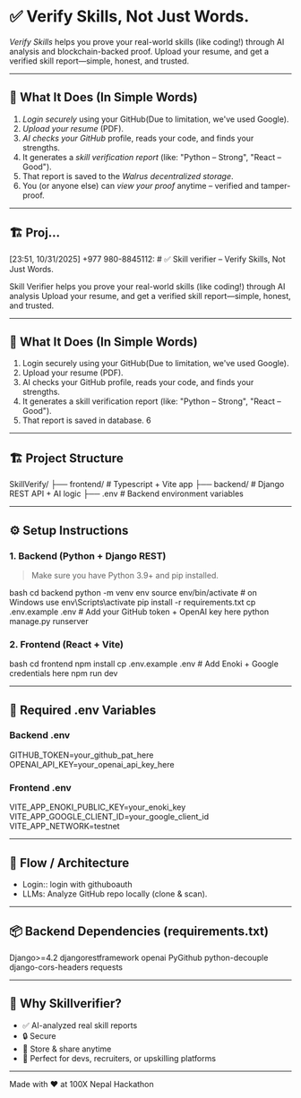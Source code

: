 # ✅ Verify Skills, Not Just Words.

_Verify Skills_ helps you prove your real-world skills (like coding!) through AI analysis and blockchain-backed proof. Upload your resume, and get a verified skill report—simple, honest, and trusted.

---

## 🧠 What It Does (In Simple Words)

1. _Login securely_ using your GitHub(Due to limitation, we've used Google).
2. _Upload your resume_ (PDF).
3. _AI checks your GitHub_ profile, reads your code, and finds your strengths.
4. It generates a _skill verification report_ (like: "Python – Strong", "React – Good").
5. That report is saved to the _Walrus decentralized storage_.
6. You (or anyone else) can _view your proof_ anytime – verified and tamper-proof.

---

## 🏗️ Proj…

[23:51, 10/31/2025] +977 980-8845112: # ✅ Skill verifier – Verify Skills, Not Just Words.

Skill Verifier helps you prove your real-world skills (like coding!) through AI analysis Upload your resume, and get a verified skill report—simple, honest, and trusted.

---

## 🧠 What It Does (In Simple Words)

1. Login securely using your GitHub(Due to limitation, we've used Google).
2. Upload your resume (PDF).
3. AI checks your GitHub profile, reads your code, and finds your strengths.
4. It generates a skill verification report (like: "Python – Strong", "React – Good").
5. That report is saved in database.
   6

---

## 🏗 Project Structure

SkillVerify/
├── frontend/ # Typescript + Vite app
├── backend/ # Django REST API + AI logic
├── .env # Backend environment variables

---

## ⚙ Setup Instructions

### 1. Backend (Python + Django REST)

> Make sure you have Python 3.9+ and pip installed.

bash
cd backend
python -m venv env
source env/bin/activate # on Windows use env\Scripts\activate
pip install -r requirements.txt
cp .env.example .env # Add your GitHub token + OpenAI key here
python manage.py runserver

### 2. Frontend (React + Vite)

bash
cd frontend
npm install
cp .env.example .env # Add Enoki + Google credentials here
npm run dev

---

## 🔑 Required .env Variables

### Backend .env

GITHUB_TOKEN=your_github_pat_here
OPENAI_API_KEY=your_openai_api_key_here

### Frontend .env

VITE_APP_ENOKI_PUBLIC_KEY=your_enoki_key
VITE_APP_GOOGLE_CLIENT_ID=your_google_client_id
VITE_APP_NETWORK=testnet

---

## 🔁 Flow / Architecture

- Login:: login with githuboauth
- LLMs: Analyze GitHub repo locally (clone & scan).

---

## 📦 Backend Dependencies (requirements.txt)

Django>=4.2
djangorestframework
openai
PyGithub
python-decouple
django-cors-headers
requests

---

## 🚀 Why Skillverifier?

- ✅ AI-analyzed real skill reports
- 🔒 Secure
- 📂 Store & share anytime
- 🧠 Perfect for devs, recruiters, or upskilling platforms

---

Made with ❤ at 100X Nepal Hackathon
